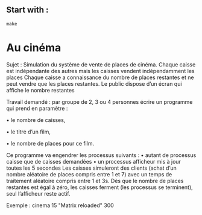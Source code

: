 ## Start with :
```
make
```


# Au cinéma

Sujet : Simulation du système de vente de places de cinéma.
Chaque caisse est indépendante des autres mais les caisses vendent indépendamment les places
Chaque caisse a connaissance du nombre de places restantes et ne peut vendre que les places restantes.
Le public dispose d’un écran qui affiche le nombre restantes

Travail demandé : par groupe de 2, 3 ou 4 personnes écrire un programme qui prend en
paramètre :

• le nombre de caisses,

• le titre d’un film,

• le nombre de places pour ce film.


Ce programme va engendrer les processus suivants :
• autant de processus caisse que de caisses demandées
• un processus afficheur mis à jour toutes les 5 secondes
Les caisses simuleront des clients (achat d’un nombre aléatoire de places compris entre 1
et 7) avec un temps de traitement aléatoire compris entre 1 et 3s.
Dès que le nombre de places restantes est égal à zéro, les caisses ferment (les processus
se terminent), seul l’afficheur reste actif.


Exemple :
cinema 15 "Matrix reloaded" 300
